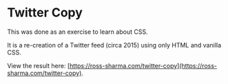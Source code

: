 # Twitter Copy
This was done as an exercise to learn about CSS.

It is a re-creation of a Twitter feed (circa 2015) using only HTML and vanilla CSS.

View the result here: [https://ross-sharma.com/twitter-copy](https://ross-sharma.com/twitter-copy).
